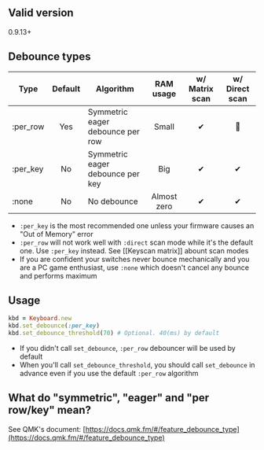 ## Valid version

0.9.13+

## Debounce types
|Type|Default|Algorithm|RAM usage|w/ Matrix scan|w/ Direct scan|
| ---- | :--: | ---- | :--: | :--: | :--: |
|:per_row|Yes|Symmetric eager debounce per row|Small|✔|🙅|
|:per_key|No|Symmetric eager debounce per key|Big|✔|✔|
|:none|No|No debounce|Almost zero|✔|✔|

- `:per_key` is the most recommended one unless your firmware causes an "Out of Memory" error
- `:per_row` will not work well with `:direct` scan mode while it's the default one. Use `:per_key` instead. See [[Keyscan matrix]] abount scan modes
- If you are confident your switches never bounce mechanically and you are a PC game enthusiast, use `:none` which doesn't cancel any bounce and performs maximum

## Usage

```ruby
kbd = Keyboard.new
kbd.set_debounce(:per_key)
kbd.set_debounce_threshold(70) # Optional. 40(ms) by default
```

- If you didn't call `set_debounce`, `:per_row` debouncer will be used by default
- When you'll call `set_debounce_threshold`, you should call `set_debounce` in advance even if you use the default `:per_row` algorithm

## What do "symmetric", "eager" and "per row/key" mean?

See QMK's document: [https://docs.qmk.fm/#/feature_debounce_type](https://docs.qmk.fm/#/feature_debounce_type)
